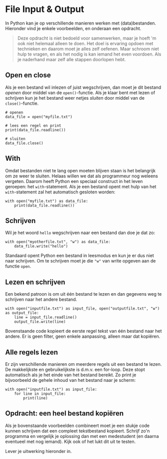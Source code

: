 # File Input & Output

In Python kan je op verschillende manieren werken met (data)bestanden. Hieronder vind je enkele voorbeelden, en onderaan een opdracht.

> Deze opdracht is niet bedoeld voor samenwerken, maar je hoeft 'm ook niet helemaal alleen te doen. Het doel is ervaring opdoen met technieken en daarom moet je alles zelf oefenen. Maar schroom niet hulp te vragen, en als het nodig is kan iemand het even voordoen. Als je naderhand maar zelf alle stappen doorlopen hebt.

## Open en close

Als je een bestand wil inlezen of juist wegschrijven, dan moet je dit bestand *openen* door middel van de `open()`-functie. Als je klaar bent met lezen of schrijven kun je het bestand weer netjes *sluiten* door middel van de `close()`-functie.

    # openen
    data_file = open("myfile.txt")
    
    # lees een regel en print
    print(data_file.readline())
    
    # sluiten
    data_file.close()


## With

Omdat bestanden niet te lang open moeten blijven staan is het belangrijk om ze weer te sluiten. Helaas willen we dat als programmeur nog weleens vergeten. Daarom heeft Python een speciaal construct in het leven geroepen: het `with`-statement. Als je een bestand opent met hulp van het `with`-statement zal het automatisch gesloten worden:

    with open("myfile.txt") as data_file:
        print(data_file.readline())


## Schrijven

Wil je het woord `hello` wegschrijven naar een bestand dan doe je dat zo:

    with open("myotherfile.txt", "w") as data_file:
        data_file.write("hello")

Standaard opent Python een bestand in leesmodus en kun je er dus niet naar schrijven. Om te schrijven moet je die `"w"` van write opgeven aan de functie `open`.


## Lezen en schrijven

Een bekend patroon is om uit één bestand te lezen en dan gegevens weg te schrijven naar het andere bestand.

    with open("inputfile.txt") as input_file, open("outputfile.txt", "w") as output_file:
        line = input_file.readline()
        output_file.write(line)

Bovenstaande code kopieert de eerste regel tekst van één bestand naar het andere. Er is geen filter, geen enkele aanpassing, alleen maar dat kopiëren.


## Alle regels lezen

Er zijn verschillende manieren om meerdere regels uit een bestand te lezen. De makkelijkste en gebruikelijkste is d.m.v. een for-loop. Deze stopt automatisch als je het einde van het bestand bereikt. Zo print je bijvoorbeeld de gehele inhoud van het bestand naar je scherm:

    with open("inputfile.txt") as input_file:
        for line in input_file:
            print(line)


## Opdracht: een heel bestand kopiëren

Als je bovenstaande voorbeelden combineert moet je een stukje code kunnen schrijven dat een compleet tekstbestand kopieert. Schrijf zo'n programma en vergelijk je oplossing dan met een medestudent (en daarna eventueel met nog iemand). Kijk ook of het lukt dit uit te testen.

Lever je uitwerking hieronder in.
